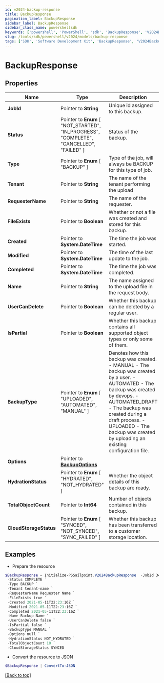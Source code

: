 ```yaml
---
id: v2024-backup-response
title: BackupResponse
pagination_label: BackupResponse
sidebar_label: BackupResponse
sidebar_class_name: powershellsdk
keywords: ['powershell', 'PowerShell', 'sdk', 'BackupResponse', 'V2024BackupResponse'] 
slug: /tools/sdk/powershell/v2024/models/backup-response
tags: ['SDK', 'Software Development Kit', 'BackupResponse', 'V2024BackupResponse']
---
```



# BackupResponse

## Properties

Name | Type | Description | Notes
------------ | ------------- | ------------- | -------------
**JobId** |  Pointer to **String** | Unique id assigned to this backup. | [optional] 
**Status** |  Pointer to  **Enum** [  "NOT_STARTED",    "IN_PROGRESS",    "COMPLETE",    "CANCELLED",    "FAILED" ] | Status of the backup. | [optional] 
**Type** |  Pointer to  **Enum** [  "BACKUP" ] | Type of the job, will always be BACKUP for this type of job. | [optional] 
**Tenant** |  Pointer to **String** | The name of the tenant performing the upload | [optional] 
**RequesterName** |  Pointer to **String** | The name of the requester. | [optional] 
**FileExists** |  Pointer to **Boolean** | Whether or not a file was created and stored for this backup. | [optional] [default to $true]
**Created** |  Pointer to **System.DateTime** | The time the job was started. | [optional] 
**Modified** |  Pointer to **System.DateTime** | The time of the last update to the job. | [optional] 
**Completed** |  Pointer to **System.DateTime** | The time the job was completed. | [optional] 
**Name** |  Pointer to **String** | The name assigned to the upload file in the request body. | [optional] 
**UserCanDelete** |  Pointer to **Boolean** | Whether this backup can be deleted by a regular user. | [optional] [default to $true]
**IsPartial** |  Pointer to **Boolean** | Whether this backup contains all supported object types or only some of them. | [optional] [default to $false]
**BackupType** |  Pointer to  **Enum** [  "UPLOADED",    "AUTOMATED",    "MANUAL" ] | Denotes how this backup was created. - MANUAL - The backup was created by a user. - AUTOMATED - The backup was created by devops. - AUTOMATED_DRAFT - The backup was created during a draft process. - UPLOADED - The backup was created by uploading an existing configuration file. | [optional] 
**Options** |  Pointer to [**BackupOptions**](backup-options) |  | [optional] 
**HydrationStatus** |  Pointer to  **Enum** [  "HYDRATED",    "NOT_HYDRATED" ] | Whether the object details of this backup are ready. | [optional] 
**TotalObjectCount** |  Pointer to **Int64** | Number of objects contained in this backup. | [optional] 
**CloudStorageStatus** |  Pointer to  **Enum** [  "SYNCED",    "NOT_SYNCED",    "SYNC_FAILED" ] | Whether this backup has been transferred to a customer storage location. | [optional] 

## Examples

- Prepare the resource
```powershell
$BackupResponse = Initialize-PSSailpoint.V2024BackupResponse  -JobId 3469b87d-48ca-439a-868f-2160001da8c1 `
 -Status COMPLETE `
 -Type BACKUP `
 -Tenant tenant-name `
 -RequesterName Requester Name `
 -FileExists true `
 -Created 2021-05-11T22:23:16Z `
 -Modified 2021-05-11T22:23:16Z `
 -Completed 2021-05-11T22:23:16Z `
 -Name Backup Name `
 -UserCanDelete false `
 -IsPartial false `
 -BackupType MANUAL `
 -Options null `
 -HydrationStatus NOT_HYDRATED `
 -TotalObjectCount 10 `
 -CloudStorageStatus SYNCED
```

- Convert the resource to JSON
```powershell
$BackupResponse | ConvertTo-JSON
```


[[Back to top]](#) 

